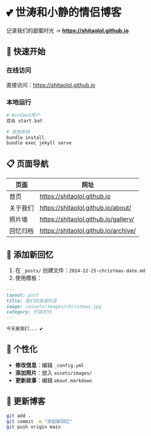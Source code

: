 # 💕 世涛和小静的情侣博客

记录我们的甜蜜时光 → **https://shitaolol.github.io**

## 🚀 快速开始

### 在线访问
直接访问：https://shitaolol.github.io

### 本地运行
```bash
# Windows用户
双击 start.bat

# 其他系统
bundle install
bundle exec jekyll serve
```

## 📋 页面导航

| 页面 | 网址 |
|------|------|
| 首页 | https://shitaolol.github.io |
| 关于我们 | https://shitaolol.github.io/about/ |
| 照片墙 | https://shitaolol.github.io/gallery/ |
| 回忆归档 | https://shitaolol.github.io/archive/ |

## 📝 添加新回忆

1. 在 `_posts/` 创建文件：`2024-12-25-christmas-date.md`
2. 使用模板：
```markdown
---
layout: post
title: 我们的圣诞约会
image: /assets/images/christmas.jpg
category: 约会时光
---

今天是我们... 💕
```

## 🎨 个性化

- **修改信息**：编辑 `_config.yml`
- **添加照片**：放入 `assets/images/`
- **更新故事**：编辑 `about.markdown`

## 🔄 更新博客

```bash
git add .
git commit -m "添加新回忆"
git push origin main
```